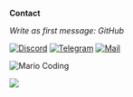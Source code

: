 <b>Contact</b>

<i>Write as first message: GitHub</i>

[![Discord](https://img.shields.io/badge/Discord-simwai-07000C?style=rounded&logo=discord&logoColor=DCBEFF&labelColor=1F1924)](https://discord.com)
[![Telegram](https://img.shields.io/badge/Telegram-gimmemorecrypto-07000C?style=rounded&logo=telegram&logoColor=DCBEFF&labelColor=1F1924)](https://t.me/gimmemorecrypto)
[![Mail](https://img.shields.io/badge/Mail-cyb0rx@wearehackerone.com-07000C?style=rounded&logo=gmail&logoColor=DCBEFF&labelColor=1F1924)](mailto:cyb0rx@wearehackerone.com)

![Mario Coding](https://simonwaiblinger.de/mario-coding.gif)

<img src="https://github-readme-stats.vercel.app/api/top-langs/?username=simwai&hide_progress=true&bg_color=07000C&text_color=DCBEFF&title_color=DCBEFF&border_color=DCBEFF" />
